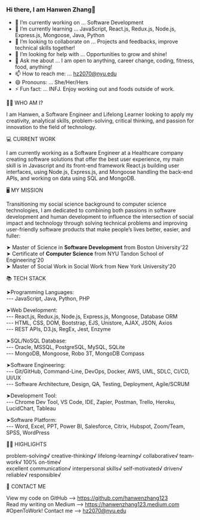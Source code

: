 ### Hi there, I am Hanwen Zhang👋

<!--
**hanwenzhang123/hanwenzhang123** is a ✨ _special_ ✨ repository because its `README.md` (this file) appears on your GitHub profile.
-->
- 🔭 I’m currently working on ... Software Development
- 🌱 I’m currently learning ... JavaScript, React.js, Redux.js, Node.js, Express.js, Mongoose, Java, Python
- 👯 I’m looking to collaborate on ... Projects and feedbacks, improve technical skills together!
- 🤔 I’m looking for help with ... Opportunities to grow and shine!
- 💬 Ask me about ... I am open to anything, career change, coding, fitness, food, anything!
- 📫 How to reach me: ... hz2070@nyu.edu
- 😄 Pronouns: ... She/Her/Hers
- ⚡ Fun fact: ... INFJ. Enjoy working out and foods outside of work. 

👩🏻‍ WHO AM I?

I am Hanwen, a Software Engineer and Lifelong Learner looking to apply my creativity, analytical skills, problem-solving, critical thinking, and passion for innovation to the field of technology. 

💻 CURRENT WORK

I am currently working as a Software Engineer at a Healthcare company creating software solutions that offer the best user experience, my main skill is in Javascript and its front-end framework React.js building user interfaces, using Node.js, Express.js, and Mongoose handling the back-end APIs, and working on data using SQL and MongoDB.

🖥 MY MISSION

Transitioning my social science background to computer science technologies, I am dedicated to combining both passions in software development and human development to influence the intersection of social impact and technology through solving technical problems and improving user-friendly software products that make people’s lives better, easier, and fuller:

➤ Master of Science in **Software Development** from Boston University'22 <br>
➤ Certificate of **Computer Science** from NYU Tandon School of Engineering'20 <br>
➤ Master of Social Work in Social Work from New York University'20

📚 TECH STACK

➤Programming Languages: <br>
--- JavaScript, Java, Python, PHP

➤Web Development: <br>
--- React.js, Redux.js, Node.js, Express.js, Mongoose, Database ORM <br>
--- HTML, CSS, DOM, Bootstrap, EJS, Unistore, AJAX, JSON, Axios <br>
--- REST APIs, D3.js, RegEx, Jest, Enzyme

➤SQL/NoSQL Database: <br>
--- Oracle, MSSQL, PostgreSQL, MySQL, SQLite <br>
--- MongoDB, Mongoose, Robo 3T, MongoDB Compass

➤Software Engineering: <br>
--- Git/GitHub, Command-Line, DevOps, Docker, AWS, UML, SDLC, CI/CD, UI/UX <br>
--- Software Architecture, Design, QA, Testing, Deployment, Agile/SCRUM

➤Development Tool:  <br>
--- Chrome Dev Tool, VS Code, IDE, Zapier, Postman, Trello, Heroku, LucidChart, Tableau

➤Software Platform: <br>
--- Word, Excel, PPT, Power BI, Salesforce, Citrix, Hubspot, Zoom/Team, SPSS, WordPress

👍🏻 HIGHLIGHTS

problem-solving√ creative-thinking√ lifelong-learning√ collaborative√ team-work√ 100% on-time√ <br>
excellent communication√ interpersonal skills√ self-motivated√ driven√ reliable√ responsible√

📧 CONTACT ME

View my code on GitHub --> https://github.com/hanwenzhang123<br>
Read my writing on Medium --> https://hanwenzhang123.medium.com<br>
#OpenToWork! Contact me --> hz2070@nyu.edu
 
